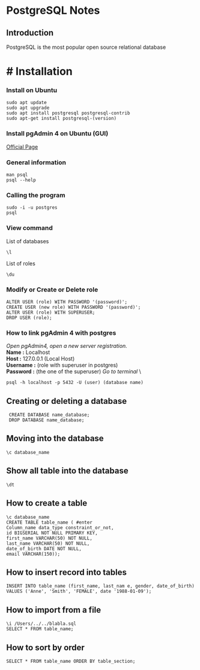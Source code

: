 # PostgreSQL Notes

## Introduction
PostgreSQL is the most popular open source relational database
 
 # #  Installation
### Install on Ubuntu
```
sudo apt update
sudo apt upgrade
sudo apt install postgresql postgresql-contrib
sudo apt-get install postgresql-(version)
```

### Install pgAdmin 4 on Ubuntu (GUI)
[Official Page](https://www.pgadmin.org/download/pgadmin-4-apt/)

### General information
```
man psql
psql --help 
``` 

### Calling the program
```
sudo -i -u postgres
psql
```
### View command
List of databases
```
\l
```

List of roles
```
\du
```

### Modify or Create  or Delete role
```
ALTER USER (role) WITH PASSWORD '(password)';
CREATE USER (new role) WITH PASSWORD '(password)';
ALTER USER (role) WITH SUPERUSER;
DROP USER (role);
```

### How to link pgAdmin 4 with postgres
*Open pgAdmin4, open a new server registration.* \
**Name :** Localhost \
**Host :** 127.0.0.1 (Local Host) \
**Username :** (role with superuser in postgres) \
**Password :** (the one of the superuser)
*Go to terminal* \
```
psql -h localhost -p 5432 -U (user) (database name)
```

## Creating or deleting a database
```
 CREATE DATABASE name_database; 
 DROP DATABASE name_database;
 ```
 ## Moving into the database
 ```
 \c database_name
 ```
  ## Show all table into the database
 ```
 \dt
 ```
 
 ## How to create a table
 ```
 \c database_name
 CREATE TABLE table_name ( #enter
 Column_name data_type constraint_or_not,
 id BIGSERIAL NOT NULL PRIMARY KEY,
 first_name VARCHAR(50) NOT NULL,
 last_name VARCHAR(50) NOT NULL,
 date_of_birth DATE NOT NULL,
 email VARCHAR(150));
```
## How to insert record into tables
```
INSERT INTO table_name (first_name, last_nam e, gender, date_of_birth)
VALUES ('Anne', 'Smith', 'FEMALE', date '1988-01-09');
```
## How to import from a file
 ```  
 \i /Users/../../blabla.sql
 SELECT * FROM table_name;
 ```
 ## How to sort by order
 ```
 SELECT * FROM table_name ORDER BY table_section;
  ```
 

